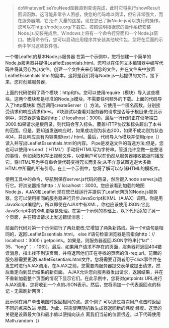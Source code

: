 
> doWhateverElseYouNeed函数直到查询完成，此时它将执行showResult回调函数。这可能非常令人困惑，使您的代码难以阅读，但它非常强大，而在服务器端，它允许
大量的连接。现在您已了解Node.js可以执行的操作，您可以在http://nodejs.org/下载它。按照说明根据您的操作系统安装Node.js.安装完成后，Windows上将有一个命令行界面和一个Node.js窗口。使用命令行，您可以启动应用程序并安装其他软件包，您将在后面的示例中学习这些软件包。

一个带Leaflet的基本Node.js服务器
在第一个示例中，您将创建一个简单的Node.js服务器并提供LeafletEssentials.html。您可以在任何文本编辑器中编写代码并将其另存为.js文件。创建一个文件夹来存储您的文件，并在文件夹中放置LeafletEssentials.html的副本。这将是我们将与Node.js一起提供的文件。接下来，您将创建服务器，


上面的代码使用了两个模块：http和fs。您可以使用require（模块）导入这些模块。这两个模块都是标准的Node.js模块，不需要任何额外的下载。上面的代码导入了http模块和
然后调用createServer（）方法。它使用一个匿名函数，分别接受请求和响应请求和res。 if块测试以查看对服务器的请求是否等于根目录;在此示例中，浏览器是否指向http：// localhost：3000。最后一行代码正在侦听端口3000.如果请求是根目录，则代码会写入标头。覆盖HTTP协议和标头超出了本书的范围。但是，要知道发送响应时，如果成功则为状态200，如果不成功则为状态404，并且响应具有内容类型text / html。最后，代码导入fs模块并使用pipe（）读入并写出LeafletEssentials.html的内容。 Pipe是发送文件的首选方法;但是，您也可以使用res.end（'HTML'）手动将HTML写为字符串。管道允许您做一些整洁的事情，例如读取和写出视频文件，以便用户可以在仍然从服务器接收数据时播放它。将HTML写为字符串会使代码变得冗长而复杂;从不介意试图逃避大多数HTML中所需的所有引号。在上一个示例中，您将了解可以存储HTML的模板库。


使用工具中的命令，导航到保存server.js代码的目录，然后键入node server.js运行它。将浏览器指向http：// localhost：3000。您应该看到加载的地图
Node.js，AJAX和Leaflet
现在您已经运行并提供了Leaflet网页的Node.js服务器，您可以使用相同的服务器进行异步JavaScript和XML（AJAX）调用。你是用JavaScript编程的，所以即使在AJAX中有XML，你也应该使用JSON;它比JavaScript中的XML更容易处理。在第一个示例的基础上，以下代码添加了另一个页面，并在错误请求上发送错误消息：

前面的代码对第一个示例进行了两处更改;它增加了两条新路线。第一个if语句是相同的，返回LeafletEssentials.html。 else if语句检查浏览器是否指向http：// localhost：3000 / getpoints。如果是，则服务器返回JSON字符串[{“lat”：35，“long”： -  106}]。最后，如果用户请求不存在的页面，服务器将返回404错误消息，指出找不到该页面，并将返回他们正在寻找的页面的值-req.url。前面的服务器需要更改LeafletEssentials.html文件。您将需要订阅者用于click事件并在发生时进行AJAX调用。在AJAX之前，您需要向服务器提交表单或提出请求，然后重定向到显示结果的新页面。 AJAX允许您向服务器发出请求，返回结果，并在不重新加载整个页面的情况下显示它们。在此示例中，您将对getpoints URL进行AJAX调用。您将收到一个点的JSON表示。然后，您将添加一个代表返回点的标记 - 无需刷新网页：



此示例在用户单击地图时返回相同的点。这个例子
可以通过每次用户点击时返回不同的点来改进
地图。为此，只需使用随机数生成器返回新的纬度
经度。这里的关键是设置最大值和最小值以便指向该点
离我们当前的位置很近。以下代码使用Math.random（）